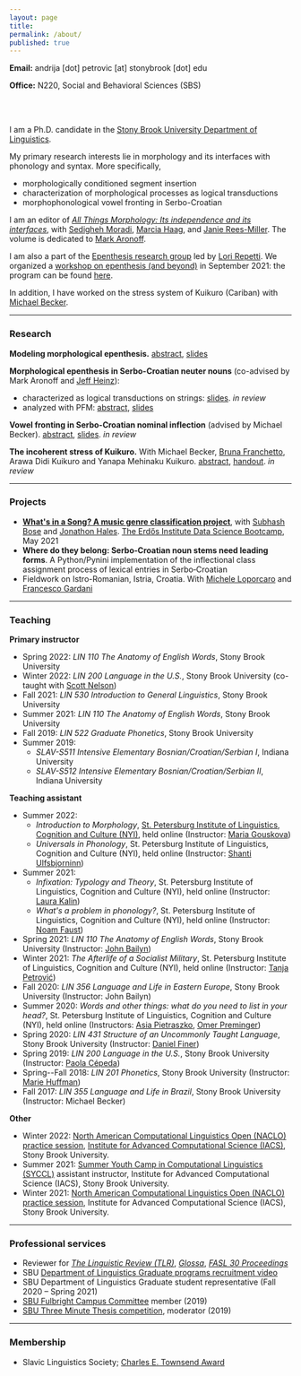```yaml
---
layout: page
title:
permalink: /about/
published: true
---
```


<strong>Email:</strong> andrija [dot] petrovic [at] stonybrook [dot] edu <!--(<em>contact for full CV</em>)-->

<strong>Office:</strong> N220, Social and Behavioral Sciences (SBS)

<br>
<br>

I am a Ph.D. candidate in the <a href="https://linguistics.stonybrook.edu/">Stony Brook University Department of Linguistics</a>. 

My primary research interests lie in morphology and its interfaces with phonology and syntax. More specifically,

* morphologically conditioned segment insertion 
* characterization of morphological processes as logical transductions 
* morphophonological vowel fronting in Serbo-Croatian

I am an editor of <a href="https://benjamins.com/catalog/cilt.353">_All Things Morphology: Its independence and its interfaces_</a>, with <a href="https://somoradi.github.io">Sedigheh Moradi</a>, <a href="https://www.ou.edu/cas/modlang/people/linguistics/m-haag">Marcia Haag</a>, and <a href="https://www.researchgate.net/profile/Janie-Rees-Miller">Janie Rees-Miller</a>. The volume is dedicated to <a href="https://linguistics.stonybrook.edu/faculty/mark.aronoff/">Mark Aronoff</a>.

I am also a part of the <a href="https://raw.githubusercontent.com/andrija-petrovic/andrija-petrovic.github.io/master/images/TeamEpenthesis.png">Epenthesis research group</a> led by <a href="https://linguistics.stonybrook.edu/faculty/lori.repetti/">Lori Repetti</a>. We organized a <a href="https://www.stonybrook.edu/epenthesis/">workshop on epenthesis (and beyond)</a> in September 2021: the program can be found <a href="https://www.stonybrook.edu/commcms/epenthesis/program.php">here</a>.

In addition, I have worked on the stress system of Kuikuro (Cariban) with <a href="https://becker.phonologist.org">Michael Becker</a>.

----

### Research

**Modeling morphological epenthesis.** <a href="https://drive.google.com/file/d/1w5f_bgQesLDmIXQSzOwfB9t9z9GT7DsP/view?usp=sharing">abstract</a>, <a href="https://drive.google.com/file/d/1Jr-pNyWNG992Yml0kUQmkoaC8l8wzIfS/view?usp=sharing">slides</a>

**Morphological epenthesis in Serbo-Croatian neuter nouns** (co-advised by Mark Aronoff and <a href="http://jeffreyheinz.net">Jeff Heinz</a>):
- characterized as logical transductions on strings: <a href="https://drive.google.com/file/d/1eFOIYSSiZxBhWwQ0Xb4wv4i40Uen7aSO/view?usp=sharing">slides</a>. _in review_
- analyzed with PFM: <a href="https://www.uni-goettingen.de/de/document/download/25678a0d33e7f08d437152b6a81baef8.pdf/Petrovic.pdf">abstract</a>, <a href="https://drive.google.com/file/d/106pYNE4oOIuOTqWU0QIHgiwtP5P-wY2k/view?usp=sharing">slides</a>

**Vowel fronting in Serbo-Croatian nominal inflection** (advised by Michael Becker). <a href="https://drive.google.com/file/d/1W1l0V0k35Jm8WYm2IFsWzuFKb1IfBfxy/view?usp=sharing">abstract</a>, <a href="https://drive.google.com/file/d/1FpqRUWFsejXvaVRHQV21SrSJzdeXt_HD/view?usp=sharing">slides</a>. _in review_

**The incoherent stress of Kuikuro.** With Michael Becker, <a href="http://www.ppgasmn-ufrj.com/bruna-franchetto.html">Bruna Franchetto</a>, Arawa Didi Kuikuro and Yanapa Mehinaku Kuikuro. <a href="https://drive.google.com/file/d/1xOnlsIAmJz-0_IuCiiza97r32PRVvct8/view">abstract</a>, <a href="https://drive.google.com/file/d/1PKBB_QQFBxjaz0-K0JCrWVbd4JftHgrw/view?usp=sharing">handout</a>. _in review_

----

### Projects

- <a href="https://docs.google.com/presentation/d/1zgAJASr8-DsS_hyTPig3vgFj8kw_HiXVHrcQ--M8_1o/edit?usp=sharing">**What's in a Song? A music genre classification project**</a>, with <a href="https://astronomy.osu.edu/people/bose.48">Subhash Bose</a> and <a href="https://math.osu.edu/people/hales.41">Jonathon Hales</a>. <a href="https://www.erdosinstitute.org/may2021certificates/andrija-petrovic">The Erdős Institute Data Science Bootcamp</a>, May 2021
- **Where do they belong: Serbo‐Croatian noun stems need leading forms**. A Python/Pynini implementation of the inflectional class assignment process of lexical entries in Serbo‐Croatian
- Fieldwork on Istro-Romanian, Istria, Croatia. With <a href="https://www.rose.uzh.ch/de/seminar/wersindwir/mitarbeitende/loporcaro.html">Michele Loporcaro</a> and <a href="https://francescogardani.wordpress.com">Francesco Gardani</a>

----

### Teaching

**Primary instructor**
- Spring 2022: _LIN 110 The Anatomy of English Words_, Stony Brook University
- Winter 2022: _LIN 200 Language in the U.S._, Stony Brook University (co-taught with <a href="https://snelson89.bitbucket.io">Scott Nelson</a>)
- Fall 2021: _LIN 530 Introduction to General Linguistics_, Stony Brook University
- Summer 2021: _LIN 110 The Anatomy of English Words_, Stony Brook University
- Fall 2019: _LIN 522 Graduate Phonetics_, Stony Brook University
- Summer 2019:
  - _SLAV-S511 Intensive Elementary Bosnian/Croatian/Serbian I_, Indiana University
  - _SLAV-S512 Intensive Elementary Bosnian/Croatian/Serbian II_, Indiana University

**Teaching assistant**
- Summer 2022:
  - _Introduction to Morphology_, <a href="https://nyi.spb.ru">St. Petersburg Institute of Linguistics, Cognition and Culture (NYI)</a>, held online (Instructor: <a href="https://www.gouskova.com">Maria Gouskova</a>)
  - _Universals in Phonology_, St. Petersburg Institute of Linguistics, Cognition and Culture (NYI), held online (Instructor: <a href="https://sites.google.com/site/shantijulfsbjorninn/">Shanti Ulfsbjorninn</a>)
- Summer 2021:
  - _Infixation: Typology and Theory_, St. Petersburg Institute of Linguistics, Cognition and Culture (NYI), held online (Instructor: <a href="https://www.laurakalin.com">Laura Kalin</a>)
  - _What's a problem in phonology?_, St. Petersburg Institute of Linguistics, Cognition and Culture (NYI), held online (Instructor: <a href="https://noamfaust.wordpress.com">Noam Faust</a>)
- Spring 2021: _LIN 110 The Anatomy of English Words_, Stony Brook University (Instructor: <a href="https://linguistics.stonybrook.edu/faculty/john.bailyn/">John Bailyn</a>)
- Winter 2021: _The Afterlife of a Socialist Military_, St. Petersburg Institute of Linguistics, Cognition and Culture (NYI), held online (Instructor: <a href="https://ikss.zrc-sazu.si/en/sodelavci/tanja-petrovic-en#v">Tanja Petrović</a>)
- Fall 2020: _LIN 356 Language and Life in Eastern Europe_, Stony Brook University (Instructor: John Bailyn)
- Summer 2020: _Words and other things: what do you need to list in your head?_, St. Petersburg Institute of Linguistics, Cognition and Culture (NYI), held online (Instructors: <a href="https://asiapietraszko.com">Asia Pietraszko</a>, <a href="https://omer.lingsite.org">Omer Preminger</a>)
- Spring 2020: _LIN 431 Structure of an Uncommonly Taught Language_, Stony Brook University (Instructor: <a href="https://linguistics.stonybrook.edu/faculty/daniel.finer/">Daniel Finer</a>)
- Spring 2019: _LIN 200 Language in the U.S._, Stony Brook University (Instructor: <a href="https://paolacepeda.com">Paola Cépeda</a>)
- Spring--Fall 2018: _LIN 201 Phonetics_, Stony Brook University (Instructor: <a href="https://linguistics.stonybrook.edu/faculty/marie.huffman/">Marie Huffman</a>)
- Fall 2017: _LIN 355 Language and Life in Brazil_, Stony Brook University (Instructor: Michael Becker)

**Other**
- Winter 2022: <a href="https://calendar.stonybrook.edu/site/iacs/event/naclo-2022/">North American Computational Linguistics Open (NACLO) practice session</a>, <a href="https://iacs.stonybrook.edu">Institute for Advanced Computational Science (IACS)</a>, Stony Brook University.
- Summer 2021: <a href="https://calendar.stonybrook.edu/site/iacs/event/summer-youth-camp-for-computational-linguistics-syccl-1/">Summer Youth Camp in Computational Linguistics (SYCCL)</a> assistant instructor, Institute for Advanced Computational Science (IACS), Stony Brook University.
- Winter 2021: <a href="https://www.stonybrook.edu/commcms/linguistics/news/2020/2020_12_29_naclo.php?fbclid=IwAR3hOO4_FS0m-R8pWLkCNrmX19yMeEvkTtyRN77yPHhwizWaGbjXbM_IJsM">North American Computational Linguistics Open (NACLO) practice session</a>, Institute for Advanced Computational Science (IACS), Stony Brook University.

----

### Professional services

- Reviewer for <a href="https://www.degruyter.com/journal/key/TLIR/html">_The Linguistic Review (TLR)_</a>, <a href="https://www.glossa-journal.org">_Glossa_</a>, <a href="https://fasl30.mit.edu/proc">_FASL 30 Proceedings_</a>
- SBU <a href="https://linguistics.stonybrook.edu/graduate/index.php">Department of Linguistics Graduate programs recruitment video</a>
- SBU Department of Linguistics Graduate student representative (Fall 2020 – Spring 2021)
- <a href="https://www.stonybrook.edu/commcms/fellowships/featured-awards/fulbright/">SBU Fulbright Campus Committee</a> member (2019)
- <a href="https://grad.stonybrook.edu/professional-development/sbu3mt/3mt-2019">SBU Three Minute Thesis competition</a>, moderator (2019)

----

### Membership

- Slavic Linguistics Society; <a href="https://www.slaviclinguistics.org/charles-e-townsend-memorial-fund">Charles E. Townsend Award</a>
